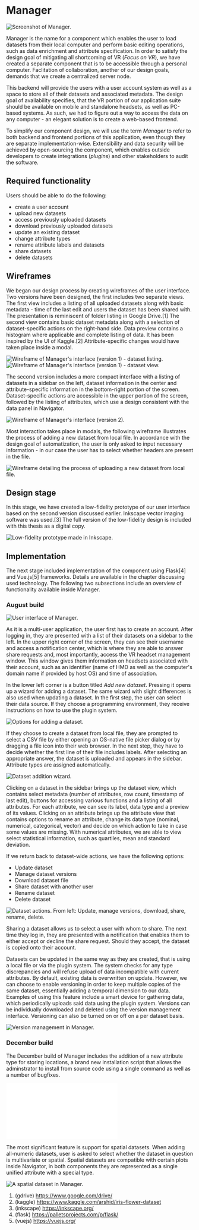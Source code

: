 # Manager

![Screenshot of Manager.](images/manager.png)

Manager is the name for a component which enables the user to load datasets from their local computer and perform basic editing operations, such as data enrichment and attribute specification. In order to satisfy the design goal of mitigating all shortcoming of VR (*Focus on VR*), we have created a separate component that is to be accessible through a personal computer. Faclitation of collaboration, another of our design goals, demands that we create a centralized server node. 

This backend will provide the users with a user account system as well as a space to store all of their datasets and associated metadata. The design goal of availability specifies, that the VR portion of our application suite should be available on mobile and standalone headsets, as well as PC-based systems. As such, we had to figure out a way to access the data on any computer - an elegant solution is to create a web-based frontend.

To simplify our component design, we will use the term *Manager* to refer to both backend and frontend portions of this application, even though they are separate implementation-wise. Extensibility and data security will be achieved by open-sourcing the component, which enables outside developers to create integrations (*plugins*) and other stakeholders to audit the software.

## Required functionality

Users should be able to do the following:

- create a user account
- upload new datasets
- access previously uploaded datasets
- download previously uploaded datasets
- update an existing dataset
- change attribute types
- rename attribute labels and datasets
- share datasets
- delete datasets

## Wireframes

We began our design process by creating wireframes of the user interface. Two versions have been designed, the first includes two separate views. The first view includes a listing of all uploaded datasets along with basic metadata - time of the last edit and users the dataset has been shared with. The presentation is reminiscent of folder listing in Google Drive.[1] The second view contains basic dataset metadata along with a selection of dataset-specific actions on the right-hand side. Data preview contains a histogram where applicable and complete listing of data. It has been inspired by the UI of Kaggle.[2] Attribute-specific changes would have taken place inside a modal.

![Wireframe of Manager's interface (version 1) - dataset listing.](images/wireframe_dataset1_1.png)
![Wireframe of Manager's interface (version 1) - dataset view.](images/wireframe_dataset1_2.png)

The second version includes a more compact interface with a listing of datasets in a sidebar on the left, dataset information in the center and attribute-specific information in the bottom-right portion of the screen. Dataset-specific actions are accessible in the upper portion of the screen, followed by the listing of attributes, which use a design consistent with the data panel in Navigator.

![Wireframe of Manager's interface (version 2).](images/wireframe_dataset2.png)

Most interaction takes place in modals, the following wireframe illustrates the process of adding a new dataset from local file. In accordance with the design goal of automatization, the user is only asked to input necessary information - in our case the user has to select whether headers are present in the file.

![Wireframe detailing the process of uploading a new dataset from local file.](images/wireframe_upload.png)

## Design stage

In this stage, we have created a low-fidelity prototype of our user interface based on the second version discussed earlier. Inkscape vector imaging software was used.[3] The full version of the low-fidelity design is included with this thesis as a digital copy.

![Low-fidelity prototype made in Inkscape.](images/manager_lofi.png)

## Implementation

The next stage included implementation of the component using Flask[4] and Vue.js[5] frameworks. Details are available in the chapter discussing used technology. The following two subsections include an overview of functionality available inside Manager.

### August build

![User interface of Manager.](images/manager.png)

As it is a multi-user application, the user first has to create an account. After logging in, they are presented with a list of their datasets on a sidebar to the left. In the upper right corner of the screen, they can see their username and access a notification center, which is where they are able to answer share requests and, most importantly, access the VR headset management window. This window gives them information on headsets associated with their account, such as an identifier (name of HMD as well as the computer's domain name if provided by host OS) and time of association.

In the lower left corner is a button titled *Add new dataset*. Pressing it opens up a wizard for adding a dataset. The same wizard with slight differences is also used when updating a dataset. In the first step, the user can select their data source. If they choose a programming environment, they receive instructions on how to use the plugin system.

![Options for adding a dataset.](images/manager_add.png)

If they choose to create a dataset from local file, they are prompted to select a CSV file by either opening an OS-native file picker dialog or by dragging a file icon into their web browser. In the next step, they have to decide whether the first line of their file includes labels. After selecting an appropriate answer, the dataset is uploaded and appears in the sidebar. Attribute types are assigned automatically.

![Dataset addition wizard.](images/manager_labels.png)

Clicking on a dataset in the sidebar brings up the dataset view, which contains select metadata (number of attributes, row count, timestamp of last edit), buttons for accessing various functions and a listing of all attributes. For each attribute, we can see its label, data type and a preview of its values. Clicking on an attribute brings up the attribute view that contains options to rename an attribute, change its data type (nominal, numerical, categorical, vector) and decide on which action to take in case some values are missing. With numerical attributes, we are able to view select statistical information, such as quartiles, mean and standard deviation.

If we return back to dataset-wide actions, we have the following options:
* Update dataset
* Manage dataset versions
* Download dataset file
* Share dataset with another user
* Rename dataset
* Delete dataset

![Dataset actions. From left: Update, manage versions, download, share, rename, delete.](images/manager_actions.png)

Sharing a dataset allows us to select a user with whom to share. The next time they log in, they are presented with a notification that enables them to either accept or decline the share request. Should they accept, the dataset is copied onto their account.

Datasets can be updated in the same way as they are created, that is using a local file or via the plugin system. The system checks for any type discrepancies and will refuse upload of data incompatible with current attributes. By default, existing data is overwritten on update. However, we can choose to enable versioning in order to keep multiple copies of the same dataset, essentially adding a temporal dimension to our data. Examples of using this feature include a smart device for gathering data, which periodically uploads said data using the plugin system. Versions can be individually downloaded and deleted using the version management interface. Versioning can also be turned on or off on a per dataset basis.

![Version management in Manager.](images/manager_versions.png)

### December build

The December build of Manager includes the addition of a new attribute type for storing locations, a brand new installation script that allows the adminstrator to install from source code using a single command as well as a number of bugfixes.

![Automatic attribute assignment in Manager.](images/attribute_assignment.pdf)

The most significant feature is support for spatial datasets. When adding all-numeric datasets, user is asked to select whether the dataset in question is multivariate or spatial. Spatial datasets are compatible with certain plots inside Navigator, in both components they are represented as a single unified attribute with a special type.

![A spatial dataset in Manager.](images/manager_matrix.png)

1. (gdrive) https://www.google.com/drive/
2. (kaggle) https://www.kaggle.com/arshid/iris-flower-dataset
3. (inkscape) https://inkscape.org/
4. (flask) https://palletsprojects.com/p/flask/
5. (vuejs) https://vuejs.org/